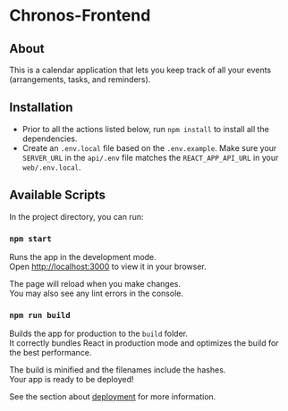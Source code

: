 # Chronos-Frontend

## About

This is a calendar application that lets you keep track of all your events (arrangements, tasks, and reminders).

## Installation

- Prior to all the actions listed below, run `npm install` to install all the dependencies.
- Create an `.env.local` file based on the `.env.example`. Make sure your `SERVER_URL` in the `api/.env` file matches the `REACT_APP_API_URL` in your `web/.env.local`.

## Available Scripts

In the project directory, you can run:

### `npm start`

Runs the app in the development mode.\
Open [http://localhost:3000](http://localhost:3000) to view it in your browser.

The page will reload when you make changes.\
You may also see any lint errors in the console.

### `npm run build`

Builds the app for production to the `build` folder.\
It correctly bundles React in production mode and optimizes the build for the best performance.

The build is minified and the filenames include the hashes.\
Your app is ready to be deployed!

See the section about [deployment](https://facebook.github.io/create-react-app/docs/deployment) for more information.
